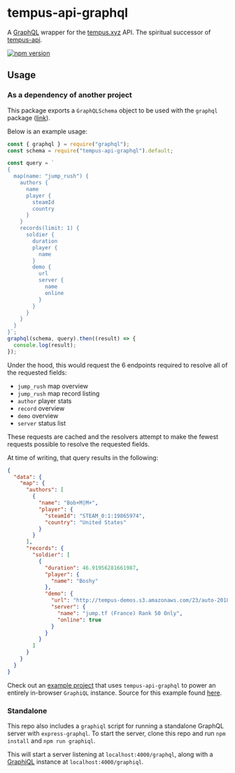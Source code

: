 # tempus-api-graphql

A [GraphQL](https://graphql.org/) wrapper for the [tempus.xyz](https://tempus.xyz/) API. The spiritual successor of [tempus-api](https://github.com/arispoloway/tempus-api).

[![npm version](https://badge.fury.io/js/tempus-api-graphql.svg)](https://badge.fury.io/js/tempus-api-graphql)

## Usage

### As a dependency of another project

This package exports a `GraphQLSchema` object to be used with the `graphql` package ([link](https://www.npmjs.com/package/graphql)).

Below is an example usage:

```js
const { graphql } = require("graphql");
const schema = require("tempus-api-graphql").default;

const query = `
{
  map(name: "jump_rush") {
    authors {
      name
      player {
        steamId
        country
      }
    }
    records(limit: 1) {
      soldier {
        duration
        player {
          name
        }
        demo {
          url
          server {
            name
            online
          }
        }
      }
    }
  }
}`;
graphql(schema, query).then((result) => {
  console.log(result);
});
```

Under the hood, this would request the 6 endpoints required to resolve all of the requested fields:

- `jump_rush` map overview
- `jump_rush` map record listing
- `author` player stats
- `record` overview
- `demo` overview
- `server` status list

These requests are cached and the resolvers attempt to make the fewest requests possible to resolve the requested fields.

At time of writing, that query results in the following:

```json
{
  "data": {
    "map": {
      "authors": [
        {
          "name": "Bob+M|M+",
          "player": {
            "steamId": "STEAM_0:1:19865974",
            "country": "United States"
          }
        }
      ],
      "records": {
        "soldier": [
          {
            "duration": 46.91956281661987,
            "player": {
              "name": "Boshy"
            },
            "demo": {
              "url": "http://tempus-demos.s3.amazonaws.com/23/auto-20181102-140940-jump_rush.zip",
              "server": {
                "name": "jump.tf (France) Rank 50 Only",
                "online": true
              }
            }
          }
        ]
      }
    }
  }
}
```

Check out an [example project](https://xff7m.csb.app/) that uses `tempus-api-graphql` to power an entirely in-browser `GraphiQL` instance. Source for this example found [here](https://codesandbox.io/s/graphiql-tempus-api-graphql-demo-xff7m).

### Standalone

This repo also includes a `graphiql` script for running a standalone GraphQL server with `express-graphql`.
To start the server, clone this repo and run `npm install` and `npm run graphiql`.

This will start a server listening at `localhost:4000/graphql`, along with a [GraphiQL](https://github.com/graphql/graphiql) instance at `localhost:4000/graphiql`.
